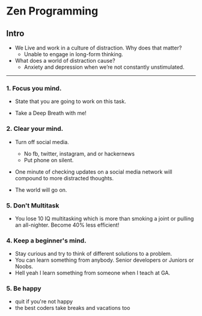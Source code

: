 # Zen Programming

## Intro
 - We Live and work in a culture of distraction. Why does that matter?
	- Unable to engage in long-form thinking.
 - What does a world of distraction cause?
 	- Anxiety and depression when we’re not constantly unstimulated.
 	
------------

### 1. Focus you mind.
  - State that you are going to work on this task.
  
  - Take a Deep Breath with me!
  
### 2. Clear your mind.
  - Turn off social media.
  	- No fb, twitter, instagram, and or hackernews
  	- Put phone on silent.
  	
  - One minute of checking updates on a social media network will compound to more distracted thoughts.
  - The world will go on.
  
### 5. Don't Multitask
 - You lose 10 IQ multitasking which is more than smoking a joint or pulling an all-nighter. Become 40% less efficient!

  
### 4. Keep a beginner's mind.
  - Stay curious and try to think of different solutions to a problem.
  - You can learn something from anybody. Senior developers or Juniors or Noobs.
  - Hell yeah I learn something from someone when I teach at GA.
  
### 5. Be happy
  - quit if you're not happy
  - the best coders take breaks and vacations too
  
